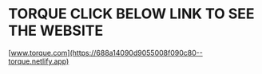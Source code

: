 ﻿# TORQUE  CLICK BELOW LINK TO SEE THE WEBSITE
[www.torque.com](https://688a14090d9055008f090c80--torque.netlify.app)
